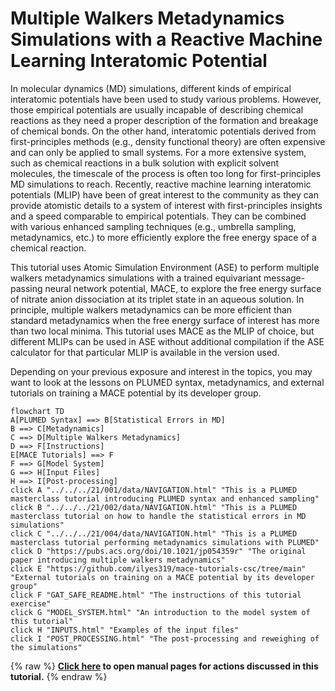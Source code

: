 # Multiple Walkers Metadynamics Simulations with a Reactive Machine Learning Interatomic Potential

In molecular dynamics (MD) simulations, different kinds of empirical interatomic potentials have been used to study various problems. However, those empirical potentials are usually incapable of describing chemical reactions as they need a proper description of the formation and breakage of chemical bonds. On the other hand, interatomic potentials derived from first-principles methods (e.g., density functional theory) are often expensive and can only be applied to small systems. For a more extensive system, such as chemical reactions in a bulk solution with explicit solvent molecules, the timescale of the process is often too long for first-principles MD simulations to reach. Recently, reactive machine learning interatomic potentials (MLIP) have been of great interest to the community as they can provide atomistic details to a system of interest with first-principles insights and a speed comparable to empirical potentials. They can be combined with various enhanced sampling techniques (e.g., umbrella sampling, metadynamics, etc.) to more efficiently explore the free energy space of a chemical reaction.

This tutorial uses Atomic Simulation Environment (ASE) to perform multiple walkers metadynamics simulations with a trained equivariant message-passing neural network potential, MACE, to explore the free energy surface of nitrate anion dissociation at its triplet state in an aqueous solution. In principle, multiple walkers metadynamics can be more efficient than standard metadynamics when the free energy surface of interest has more than two local minima. This tutorial uses MACE as the MLIP of choice, but different MLIPs can be used in ASE without additional compilation if the ASE calculator for that particular MLIP is available in the version used.

Depending on your previous exposure and interest in the topics, you may want to look at the lessons on PLUMED syntax, metadynamics, and external tutorials on training a MACE potential by its developer group.

```mermaid
flowchart TD
A[PLUMED Syntax] ==> B[Statistical Errors in MD]
B ==> C[Metadynamics]
C ==> D[Multiple Walkers Metadynamics]
D ==> F[Instructions]
E[MACE Tutorials] ==> F
F ==> G[Model System]
G ==> H[Input Files]
H ==> I[Post-processing]
click A "../../../21/001/data/NAVIGATION.html" "This is a PLUMED masterclass tutorial introducing PLUMED syntax and enhanced sampling"
click B "../../../21/002/data/NAVIGATION.html" "This is a PLUMED masterclass tutorial on how to handle the statistical errors in MD simulations"
click C "../../../21/004/data/NAVIGATION.html" "This is a PLUMED masterclass tutorial performing metadynamics simulations with PLUMED"
click D "https://pubs.acs.org/doi/10.1021/jp054359r" "The original paper introducing multiple walkers metadynamics"
click E "https://github.com/ilyes319/mace-tutorials-csc/tree/main" "External tutorials on training on a MACE potential by its developer group"
click F "GAT_SAFE_README.html" "The instructions of this tutorial exercise"
click G "MODEL_SYSTEM.html" "An introduction to the model system of this tutorial"
click H "INPUTS.html" "Examples of the input files"
click I "POST_PROCESSING.html" "The post-processing and reweighing of the simulations"
```
{% raw %}
<b><a href="https://www.plumed.org/doc-master/user-doc/html/actionlist/?actions=ANGLE,CUSTOM,UPPER_WALLS,PRINT,UNITS,READ,DUMPGRID,DISTANCE,COORDINATION,GROUP,FLUSH,HBOND_MATRIX,HISTOGRAM,METAD,REWEIGHT_METAD" target="_blank">Click here</a> to open manual pages for actions discussed in this tutorial.</b>
{% endraw %}
